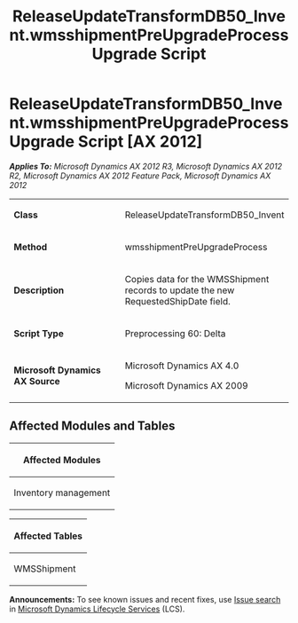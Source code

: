 ﻿---
title: ReleaseUpdateTransformDB50_Invent.wmsshipmentPreUpgradeProcess Upgrade Script
TOCTitle: ReleaseUpdateTransformDB50_Invent.wmsshipmentPreUpgradeProcess Upgrade Script
ms:assetid: a98f8846-8dcd-63d1-508d-e272a08fb38d
ms:mtpsurl: https://msdn.microsoft.com/en-us/library/JJ686422(v=AX.60)
ms:contentKeyID: 49710378
ms.date: 05/18/2015
mtps_version: v=AX.60
---

# ReleaseUpdateTransformDB50\_Invent.wmsshipmentPreUpgradeProcess Upgrade Script [AX 2012]


_**Applies To:** Microsoft Dynamics AX 2012 R3, Microsoft Dynamics AX 2012 R2, Microsoft Dynamics AX 2012 Feature Pack, Microsoft Dynamics AX 2012_

<table>
<colgroup>
<col style="width: 50%" />
<col style="width: 50%" />
</colgroup>
<tbody>
<tr class="odd">
<td><p><strong>Class</strong></p></td>
<td><p>ReleaseUpdateTransformDB50_Invent</p></td>
</tr>
<tr class="even">
<td><p><strong>Method</strong></p></td>
<td><p>wmsshipmentPreUpgradeProcess</p></td>
</tr>
<tr class="odd">
<td><p><strong>Description</strong></p></td>
<td><p>Copies data for the WMSShipment records to update the new RequestedShipDate field.</p></td>
</tr>
<tr class="even">
<td><p><strong>Script Type</strong></p></td>
<td><p>Preprocessing 60: Delta</p></td>
</tr>
<tr class="odd">
<td><p><strong>Microsoft Dynamics AX Source</strong></p></td>
<td><p>Microsoft Dynamics AX 4.0</p>
<p>Microsoft Dynamics AX 2009</p></td>
</tr>
</tbody>
</table>


## Affected Modules and Tables

<table>
<colgroup>
<col style="width: 100%" />
</colgroup>
<thead>
<tr class="header">
<th><p>Affected Modules</p></th>
</tr>
</thead>
<tbody>
<tr class="odd">
<td><p>Inventory management</p></td>
</tr>
</tbody>
</table>


<table>
<colgroup>
<col style="width: 100%" />
</colgroup>
<thead>
<tr class="header">
<th><p>Affected Tables</p></th>
</tr>
</thead>
<tbody>
<tr class="odd">
<td><p>WMSShipment</p></td>
</tr>
</tbody>
</table>

  
**Announcements:** To see known issues and recent fixes, use [Issue search](http://go.microsoft.com/fwlink/?linkid=389258) in [Microsoft Dynamics Lifecycle Services](http://go.microsoft.com/fwlink/?linkid=306505) (LCS).

